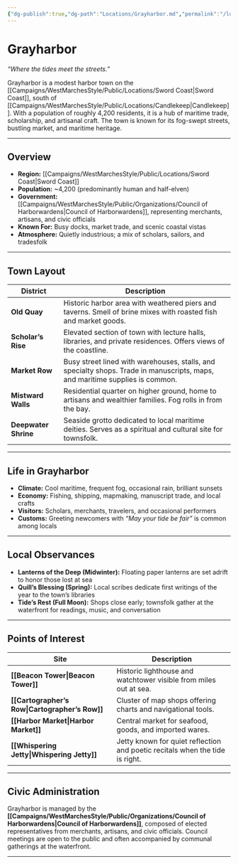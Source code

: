 ```yaml
---
{"dg-publish":true,"dg-path":"Locations/Grayharbor.md","permalink":"/locations/grayharbor/","tags":["grayharbor","location"],"dgShowFileTree":true}
---
```


# **Grayharbor**
*“Where the tides meet the streets.”*

Grayharbor is a modest harbor town on the [[Campaigns/WestMarchesStyle/Public/Locations/Sword Coast\|Sword Coast]], south of [[Campaigns/WestMarchesStyle/Public/Locations/Candlekeep\|Candlekeep]]. With a population of roughly 4,200 residents, it is a hub of maritime trade, scholarship, and artisanal craft. The town is known for its fog-swept streets, bustling market, and maritime heritage.

---

## Overview
- **Region:** [[Campaigns/WestMarchesStyle/Public/Locations/Sword Coast\|Sword Coast]]  
- **Population:** ~4,200 (predominantly human and half-elven)  
- **Government:** [[Campaigns/WestMarchesStyle/Public/Organizations/Council of Harborwardens\|Council of Harborwardens]], representing merchants, artisans, and civic officials  
- **Known For:** Busy docks, market trade, and scenic coastal vistas  
- **Atmosphere:** Quietly industrious; a mix of scholars, sailors, and tradesfolk

---

## Town Layout

| District | Description |
|-----------|--------------|
| **Old Quay** | Historic harbor area with weathered piers and taverns. Smell of brine mixes with roasted fish and market goods. |
| **Scholar’s Rise** | Elevated section of town with lecture halls, libraries, and private residences. Offers views of the coastline. |
| **Market Row** | Busy street lined with warehouses, stalls, and specialty shops. Trade in manuscripts, maps, and maritime supplies is common. |
| **Mistward Walls** | Residential quarter on higher ground, home to artisans and wealthier families. Fog rolls in from the bay. |
| **Deepwater Shrine** | Seaside grotto dedicated to local maritime deities. Serves as a spiritual and cultural site for townsfolk. |

---

## Life in Grayharbor
- **Climate:** Cool maritime, frequent fog, occasional rain, brilliant sunsets  
- **Economy:** Fishing, shipping, mapmaking, manuscript trade, and local crafts  
- **Visitors:** Scholars, merchants, travelers, and occasional performers  
- **Customs:** Greeting newcomers with *“May your tide be fair”* is common among locals

---

## Local Observances
- **Lanterns of the Deep (Midwinter):** Floating paper lanterns are set adrift to honor those lost at sea  
- **Quill’s Blessing (Spring):** Local scribes dedicate first writings of the year to the town’s libraries  
- **Tide’s Rest (Full Moon):** Shops close early; townsfolk gather at the waterfront for readings, music, and conversation

---

## Points of Interest

| Site                       | Description                                                                  |
| -------------------------- | ---------------------------------------------------------------------------- |
| **[[Beacon Tower\|Beacon Tower]]**       | Historic lighthouse and watchtower visible from miles out at sea.            |
| **[[Cartographer’s Row\|Cartographer’s Row]]** | Cluster of map shops offering charts and navigational tools.                 |
| **[[Harbor Market\|Harbor Market]]**      | Central market for seafood, goods, and imported wares.                       |
| **[[Whispering Jetty\|Whispering Jetty]]**   | Jetty known for quiet reflection and poetic recitals when the tide is right. |

---

## Civic Administration
Grayharbor is managed by the **[[Campaigns/WestMarchesStyle/Public/Organizations/Council of Harborwardens\|Council of Harborwardens]]**, composed of elected representatives from merchants, artisans, and civic officials. Council meetings are open to the public and often accompanied by communal gatherings at the waterfront.

---
